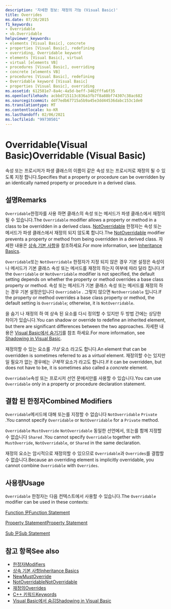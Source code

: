 ```yaml
---
description: '자세한 정보: 재정의 가능 (Visual Basic)'
title: Overrides
ms.date: 07/20/2015
f1_keywords:
- Overridable
- vb.Overridable
helpviewer_keywords:
- elements [Visual Basic], concrete
- properties [Visual Basic], redefining
- overriding, Overridable keyword
- elements [Visual Basic], virtual
- virtual [elements VB]
- procedures [Visual Basic], overriding
- concrete [elements VB]
- procedures [Visual Basic], redefining
- Overridable keyword [Visual Basic]
- properties [Visual Basic], overriding
ms.assetid: 612581e7-8a4c-4a5d-beff-3402fffa6f35
ms.openlocfilehash: acbbd715113c836a3fb7f8a88bf74307c38ac682
ms.sourcegitcommit: ddf7edb67715a5b9a45e3dd44536dabc153c1de0
ms.translationtype: MT
ms.contentlocale: ko-KR
ms.lasthandoff: 02/06/2021
ms.locfileid: "99730501"
---
```

# <a name="overridable-visual-basic"></a><span data-ttu-id="6c8d2-103">Overridable(Visual Basic)</span><span class="sxs-lookup"><span data-stu-id="6c8d2-103">Overridable (Visual Basic)</span></span>

<span data-ttu-id="6c8d2-104">속성 또는 프로시저가 파생 클래스의 이름이 같은 속성 또는 프로시저로 재정의 될 수 있도록 지정 합니다.</span><span class="sxs-lookup"><span data-stu-id="6c8d2-104">Specifies that a property or procedure can be overridden by an identically named property or procedure in a derived class.</span></span>  
  
## <a name="remarks"></a><span data-ttu-id="6c8d2-105">설명</span><span class="sxs-lookup"><span data-stu-id="6c8d2-105">Remarks</span></span>  

 <span data-ttu-id="6c8d2-106">`Overridable`한정자를 사용 하면 클래스의 속성 또는 메서드가 파생 클래스에서 재정의 될 수 있습니다.</span><span class="sxs-lookup"><span data-stu-id="6c8d2-106">The `Overridable` modifier allows a property or method in a class to be overridden in a derived class.</span></span> <span data-ttu-id="6c8d2-107">[NotOverridable](notoverridable.md) 한정자는 속성 또는 메서드가 파생 클래스에서 재정의 되지 않도록 합니다.</span><span class="sxs-lookup"><span data-stu-id="6c8d2-107">The [NotOverridable](notoverridable.md) modifier prevents a property or method from being overridden in a derived class.</span></span>  <span data-ttu-id="6c8d2-108">자세한 내용은 [상속 기본 사항](../../programming-guide/language-features/objects-and-classes/inheritance-basics.md)을 참조하세요.</span><span class="sxs-lookup"><span data-stu-id="6c8d2-108">For more information, see [Inheritance Basics](../../programming-guide/language-features/objects-and-classes/inheritance-basics.md).</span></span>  
  
 <span data-ttu-id="6c8d2-109">`Overridable`또는 `NotOverridable` 한정자가 지정 되지 않은 경우 기본 설정은 속성이 나 메서드가 기본 클래스 속성 또는 메서드를 재정의 하는지 여부에 따라 달라 집니다.</span><span class="sxs-lookup"><span data-stu-id="6c8d2-109">If the `Overridable` or `NotOverridable` modifier is not specified, the default setting depends on whether the property or method overrides a base class property or method.</span></span> <span data-ttu-id="6c8d2-110">속성 또는 메서드가 기본 클래스 속성 또는 메서드를 재정의 하는 경우 기본 설정은입니다 `Overridable` . 그렇지 않으면 `NotOverridable` 입니다.</span><span class="sxs-lookup"><span data-stu-id="6c8d2-110">If the property or method overrides a base class property or method, the default setting is `Overridable`; otherwise, it is `NotOverridable`.</span></span>  
  
 <span data-ttu-id="6c8d2-111">을 숨기 나 재정의 하 여 상속 된 요소를 다시 정의할 수 있지만 두 방법 간에는 상당한 차이가 있습니다.</span><span class="sxs-lookup"><span data-stu-id="6c8d2-111">You can shadow or override to redefine an inherited element, but there are significant differences between the two approaches.</span></span> <span data-ttu-id="6c8d2-112">자세한 내용은 [Visual Basic에서 숨기기](../../programming-guide/language-features/declared-elements/shadowing.md)를 참조 하세요.</span><span class="sxs-lookup"><span data-stu-id="6c8d2-112">For more information, see [Shadowing in Visual Basic](../../programming-guide/language-features/declared-elements/shadowing.md).</span></span>  
  
 <span data-ttu-id="6c8d2-113">재정의할 수 있는 요소를 *가상* 요소 라고도 합니다.</span><span class="sxs-lookup"><span data-stu-id="6c8d2-113">An element that can be overridden is sometimes referred to as a *virtual* element.</span></span> <span data-ttu-id="6c8d2-114">재정의할 수는 있지만 일 필요가 없는 경우에는 *구체적* 요소가 라고도 합니다.</span><span class="sxs-lookup"><span data-stu-id="6c8d2-114">If it can be overridden, but does not have to be, it is sometimes also called a *concrete* element.</span></span>  
  
 <span data-ttu-id="6c8d2-115">`Overridable`속성 또는 프로시저 선언 문에서만를 사용할 수 있습니다.</span><span class="sxs-lookup"><span data-stu-id="6c8d2-115">You can use `Overridable` only in a property or procedure declaration statement.</span></span>  
  
## <a name="combined-modifiers"></a><span data-ttu-id="6c8d2-116">결합 된 한정자</span><span class="sxs-lookup"><span data-stu-id="6c8d2-116">Combined Modifiers</span></span>  

 <span data-ttu-id="6c8d2-117">`Overridable`메서드에 대해 또는를 지정할 수 없습니다 `NotOverridable` `Private` .</span><span class="sxs-lookup"><span data-stu-id="6c8d2-117">You cannot specify `Overridable` or `NotOverridable` for a `Private` method.</span></span>  
  
 <span data-ttu-id="6c8d2-118">`Overridable` `MustOverride` `NotOverridable` 동일한 선언에서, 또는를 함께 지정할 수 없습니다 `Shared` .</span><span class="sxs-lookup"><span data-stu-id="6c8d2-118">You cannot specify `Overridable` together with `MustOverride`, `NotOverridable`, or `Shared` in the same declaration.</span></span>  
  
 <span data-ttu-id="6c8d2-119">재정의 요소는 암시적으로 재정의할 수 있으므로 `Overridable`과 `Overrides`를 결합할 수 없습니다.</span><span class="sxs-lookup"><span data-stu-id="6c8d2-119">Because an overriding element is implicitly overridable, you cannot combine `Overridable` with `Overrides`.</span></span>  
  
## <a name="usage"></a><span data-ttu-id="6c8d2-120">사용량</span><span class="sxs-lookup"><span data-stu-id="6c8d2-120">Usage</span></span>  

 <span data-ttu-id="6c8d2-121">`Overridable` 한정자는 다음 컨텍스트에서 사용할 수 있습니다.</span><span class="sxs-lookup"><span data-stu-id="6c8d2-121">The `Overridable` modifier can be used in these contexts:</span></span>  
  
 [<span data-ttu-id="6c8d2-122">Function 문</span><span class="sxs-lookup"><span data-stu-id="6c8d2-122">Function Statement</span></span>](../statements/function-statement.md)  
  
 [<span data-ttu-id="6c8d2-123">Property Statement</span><span class="sxs-lookup"><span data-stu-id="6c8d2-123">Property Statement</span></span>](../statements/property-statement.md)  
  
 [<span data-ttu-id="6c8d2-124">Sub 문</span><span class="sxs-lookup"><span data-stu-id="6c8d2-124">Sub Statement</span></span>](../statements/sub-statement.md)  
  
## <a name="see-also"></a><span data-ttu-id="6c8d2-125">참고 항목</span><span class="sxs-lookup"><span data-stu-id="6c8d2-125">See also</span></span>

- [<span data-ttu-id="6c8d2-126">한정자</span><span class="sxs-lookup"><span data-stu-id="6c8d2-126">Modifiers</span></span>](index.md)
- [<span data-ttu-id="6c8d2-127">상속 기본 사항</span><span class="sxs-lookup"><span data-stu-id="6c8d2-127">Inheritance Basics</span></span>](../../programming-guide/language-features/objects-and-classes/inheritance-basics.md)
- [<span data-ttu-id="6c8d2-128">New</span><span class="sxs-lookup"><span data-stu-id="6c8d2-128">MustOverride</span></span>](mustoverride.md)
- [<span data-ttu-id="6c8d2-129">NotOverridable</span><span class="sxs-lookup"><span data-stu-id="6c8d2-129">NotOverridable</span></span>](notoverridable.md)
- [<span data-ttu-id="6c8d2-130">재정의</span><span class="sxs-lookup"><span data-stu-id="6c8d2-130">Overrides</span></span>](overrides.md)
- [<span data-ttu-id="6c8d2-131">C++ 키워드</span><span class="sxs-lookup"><span data-stu-id="6c8d2-131">Keywords</span></span>](../keywords/index.md)
- [<span data-ttu-id="6c8d2-132">Visual Basic에서 숨김</span><span class="sxs-lookup"><span data-stu-id="6c8d2-132">Shadowing in Visual Basic</span></span>](../../programming-guide/language-features/declared-elements/shadowing.md)
